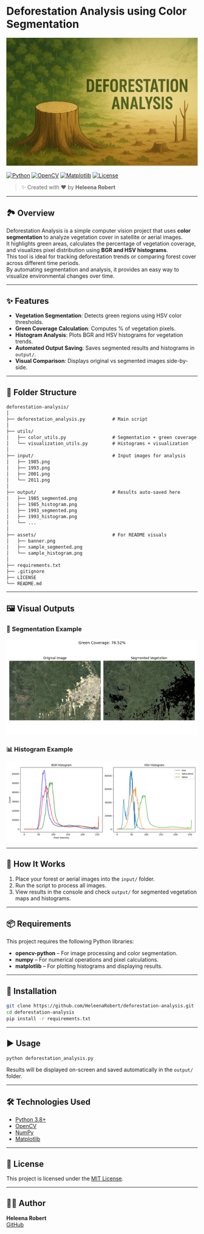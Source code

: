 # Deforestation Analysis using Color Segmentation

![Banner](assets/banner.png)

[![Python](https://img.shields.io/badge/Python-3.8+-blue.svg)](https://www.python.org/)
[![OpenCV](https://img.shields.io/badge/OpenCV-Latest-green.svg)](https://opencv.org/)
[![Matplotlib](https://img.shields.io/badge/Matplotlib-Latest-orange.svg)](https://matplotlib.org/)
[![License](https://img.shields.io/badge/License-MIT-blue.svg)](LICENSE)

> ✨ Created with ❤️ by **Heleena Robert**

---

## 🏞 Overview

Deforestation Analysis is a simple computer vision project that uses **color segmentation** to analyze vegetation cover in satellite or aerial images.  
It highlights green areas, calculates the percentage of vegetation coverage, and visualizes pixel distribution using **BGR and HSV histograms**.  
This tool is ideal for tracking deforestation trends or comparing forest cover across different time periods.  
By automating segmentation and analysis, it provides an easy way to visualize environmental changes over time.

---

## ✨ Features

- **Vegetation Segmentation**: Detects green regions using HSV color thresholds.
- **Green Coverage Calculation**: Computes % of vegetation pixels.
- **Histogram Analysis**: Plots BGR and HSV histograms for vegetation trends.
- **Automated Output Saving**: Saves segmented results and histograms in `output/`.
- **Visual Comparison**: Displays original vs segmented images side-by-side.

---

## 📂 Folder Structure

```Structure
deforestation-analysis/
│
├── deforestation_analysis.py          # Main script
│
├── utils/
│   ├── color_utils.py                 # Segmentation + green coverage
│   └── visualization_utils.py         # Histograms + visualization
│
├── input/                             # Input images for analysis
│   ├── 1985.png
│   ├── 1993.png
│   ├── 2001.png
│   └── 2011.png
│
├── output/                            # Results auto-saved here
│   ├── 1985_segmented.png
│   ├── 1985_histogram.png
│   ├── 1993_segmented.png
│   ├── 1993_histogram.png
│   └── ...
│
├── assets/                            # For README visuals
│   ├── banner.png
│   ├── sample_segmented.png
│   └── sample_histogram.png
│
├── requirements.txt
├── .gitignore
├── LICENSE
└── README.md
```

---

## 🖼 Visual Outputs

### 🌳 Segmentation Example

![Segmented Vegetation](assets/sample_segmented.png)

### 📊 Histogram Example

![Vegetation Histograms](assets/sample_histogram.png)

---

## 🚀 How It Works

1. Place your forest or aerial images into the `input/` folder.
2. Run the script to process all images.
3. View results in the console and check `output/` for segmented vegetation maps and histograms.

---

## 📦 Requirements

This project requires the following Python libraries:

- **opencv-python** – For image processing and color segmentation.
- **numpy** – For numerical operations and pixel calculations.
- **matplotlib** – For plotting histograms and displaying results.

---

## 🔧 Installation

```bash
git clone https://github.com/HeleenaRobert/deforestation-analysis.git
cd deforestation-analysis
pip install -r requirements.txt
```

---

## ▶️ Usage

```bash
python deforestation_analysis.py
```

Results will be displayed on-screen and saved automatically in the `output/` folder.

---

## 🛠 Technologies Used

- [Python 3.8+](https://www.python.org/)
- [OpenCV](https://opencv.org/)
- [NumPy](https://numpy.org/)
- [Matplotlib](https://matplotlib.org/)

---

## 📝 License

This project is licensed under the [MIT License](LICENSE).

---

## 👩‍💻 Author

**Heleena Robert**  
[GitHub](https://github.com/HeleenaRobert)

